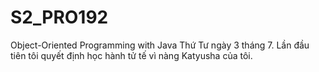 # S2_PRO192
Object-Oriented Programming with Java 
Thứ Tư ngày 3 tháng 7. Lần đầu tiên tôi quyết định học hành tử tế vì nàng Katyusha của tôi.
